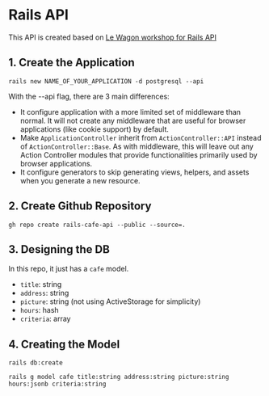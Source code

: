 # Rails API

This API is created based on [Le Wagon workshop for Rails API](https://github.com/dmbf29/rails-api-tutorial/tree/master?tab=readme-ov-file)

## 1. Create the Application
```
rails new NAME_OF_YOUR_APPLICATION -d postgresql --api
```

With the --api flag, there are 3 main differences:
* It configure application with a more limited set of middleware than normal. It will not create any middleware that are useful for browser applications (like cookie support) by default.
* Make ```ApplicationController``` inherit from ```ActionController::API``` instead of ```ActionController::Base```. As with middleware, this will leave out any Action Controller modules that provide functionalities primarily used by browser applications.
* It configure generators to skip generating views, helpers, and assets when you generate a new resource.


## 2. Create Github Repository
```gh repo create rails-cafe-api --public --source=.```

## 3. Designing the DB
In this repo, it just has a ```cafe``` model.

* ```title```: string
* ```address```: string
* ```picture```: string (not using ActiveStorage for simplicity)
* ```hours```: hash
* ```criteria```: array

## 4. Creating the Model
```rails db:create```

```rails g model cafe title:string address:string picture:string hours:jsonb criteria:string```
